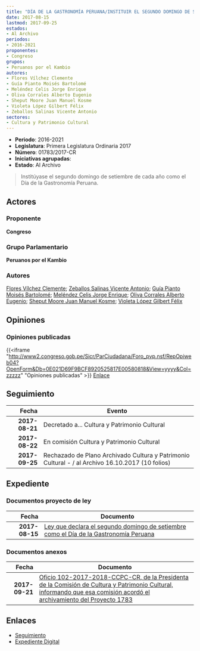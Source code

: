 ```yaml
---
title: "DÍA DE LA GASTRONOMÍA PERUANA/INSTITUIR EL SEGUNDO DOMINGO DE SETIEMBRE COMO EL...."
date: 2017-08-15
lastmod: 2017-09-25
estados:
- Al Archivo
periodos:
- 2016-2021
proponentes:
- Congreso
grupos:
- Peruanos por el Kambio
autores:
- Flores Vílchez Clemente
- Guía Pianto Moisés Bartolomé
- Meléndez Celis Jorge Enrique
- Oliva Corrales Alberto Eugenio
- Sheput Moore Juan Manuel Kosme
- Violeta López Gilbert Félix
- Zeballos Salinas Vicente Antonio
sectores:
- Cultura y Patrimonio Cultural
---
```

- **Periodo**: 2016-2021
- **Legislatura**: Primera Legislatura Ordinaria 2017
- **Número**: 01783/2017-CR
- **Iniciativas agrupadas**: 
- **Estado**: Al Archivo

> Institúyase el segundo domingo de setiembre de cada año como el Día de la Gastronomía Peruana.


## Actores

### Proponente

**Congreso**

### Grupo Parlamentario

**Peruanos por el Kambio**

### Autores

[Flores Vílchez Clemente](mailto:mailto:cflores@congreso.gob.pe); [Zeballos Salinas Vicente Antonio](mailto:mailto:vzeballos@congreso.gob.pe); [Guía Pianto Moisés Bartolomé](mailto:mailto:mguia@congreso.gob.pe); [Meléndez Celis Jorge Enrique](mailto:mailto:jmelendez@congreso.gob.pe); [Oliva Corrales Alberto Eugenio](mailto:mailto:aoliva@congreso.gob.pe); [Sheput Moore Juan Manuel Kosme](mailto:mailto:jsheput@congreso.gob.pe); [Violeta López Gilbert Félix](mailto:mailto:gvioleta@congreso.gob.pe)

## Opiniones

### Opiniones publicadas

{{<iframe "http://www2.congreso.gob.pe/Sicr/ParCiudadana/Foro_pvp.nsf/RepOpiweb04?OpenForm&Db=0E021D69F9BCF8920525817E00580818&View=yyyy&Col=zzzzz" "Opiniones publicadas" >}}
[Enlace](http://www2.congreso.gob.pe/Sicr/ParCiudadana/Foro_pvp.nsf/RepOpiweb04?OpenForm&Db=0E021D69F9BCF8920525817E00580818&View=yyyy&Col=zzzzz)


## Seguimiento

| Fecha | Evento |
|------:|--------|
| **2017-08-21** | Decretado a... Cultura y Patrimonio Cultural |
| **2017-08-22** | En comisión Cultura y Patrimonio Cultural |
| **2017-09-25** | Rechazado de Plano Archivado Cultura y Patrimonio Cultural - / al Archivo 16.10.2017 (10 folios) |

## Expediente

### Documentos proyecto de ley

| Fecha | Documento |
|------:|-----------|
| **2017-08-15** | [Ley que declara el segundo domingo de setiembre como el Día de la Gastronomía Peruana](http://www.leyes.congreso.gob.pe/Documentos/2016_2021/Proyectos_de_Ley_y_de_Resoluciones_Legislativas/PL0178320170815..pdf) |

### Documentos anexos

| Fecha | Documento |
|------:|-----------|
| **2017-09-21** | [Oficio 102-2017-2018-CCPC-CR, de la Presidenta de la Comisión de Cultura y Patrimonio Cultural, informando que esa comisión acordó el archivamiento del Proyecto 1783](http://www.leyes.congreso.gob.pe/Documentos/2016_2021/Oficios/Comisiones_Ordinarias/OFICIO-102-2017-2018-CCPC-CR.pdf) |

## Enlaces

- [Seguimiento](http://www2.congreso.gob.pe/Sicr/TraDocEstProc/CLProLey2016.nsf/f7fff46988ca05b1052578e100829cc7/16d6b4df064b54570525817e006f28c7?OpenDocument)
- [Expediente Digital](http://www2.congreso.gob.pe/Sicr/TraDocEstProc/Expvirt_2011.nsf/visbusqptramdoc1621/01783?opendocument)

